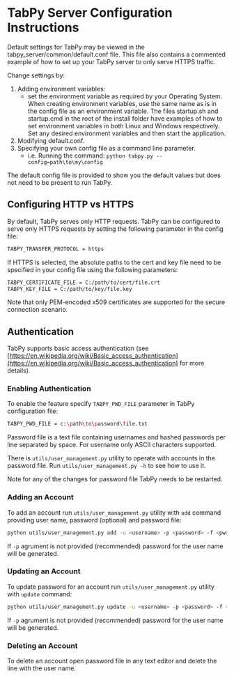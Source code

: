 # TabPy Server Configuration Instructions

Default settings for TabPy may be viewed in the
tabpy_server/common/default.conf file. This file also contains a
commented example of how to set up your TabPy server to only
serve HTTPS traffic.

Change settings by:

1. Adding environment variables:
   - set the environment variable as required by your Operating System. When
     creating environment variables, use the same name as is in the config file
     as an environment variable. The files startup.sh and startup.cmd in the root
     of the install folder have examples of how to set environment variables in
     both Linux and Windows respectively. Set any desired environment variables
     and then start the application.
2. Modifying default.conf.
3. Specifying your own config file as a command line parameter.
   - i.e. Running the command:
     ```python tabpy.py --config=path\to\my\config```

The default config file is provided to show you the default values but does not
need to be present to run TabPy.

## Configuring HTTP vs HTTPS

By default, TabPy serves only HTTP requests. TabPy can be configured to serve
only HTTPS requests by setting the following parameter in the config file:

```sh
TABPY_TRANSFER_PROTOCOL = https
```

If HTTPS is selected, the absolute paths to the cert and key file need to be
specified in your config file using the following parameters:

```sh
TABPY_CERTIFICATE_FILE = C:/path/to/cert/file.crt
TABPY_KEY_FILE = C:/path/to/key/file.key
```

Note that only PEM-encoded x509 certificates are supported for the secure
connection scenario.

## Authentication

TabPy supports basic access authentication (see
[https://en.wikipedia.org/wiki/Basic_access_authentication](https://en.wikipedia.org/wiki/Basic_access_authentication)
for more details).

### Enabling Authentication

To enable the feature specify `TABPY_PWD_FILE` parameter in TabPy
configuration file:

```sh
TABPY_PWD_FILE = c:\path\to\password\file.txt
```

Password file is a text file containing usernames and hashed passwords
per line separated by space. For username only ASCII characters
supported.

There is `utils/user_management.py` utility to operate with
accounts in the password file. Run `utils/user_management.py -h` to
see how to use it.

Note for any of the changes for password file TabPy needs to be restarted.

### Adding an Account

To add an account run `utils/user_management.py` utility with `add`
command  providing user name, password (optional) and password file:

```sh
python utils/user_management.py add -u <username> -p <password> -f <pwdfile>
```

If `-p` agrument is not provided (recommended) password for the user name
will be generated.

### Updating an Account

To update password for an account run `utils/user_management.py` utility
with `update` command:

```sh
python utils/user_management.py update -u <username> -p <password> -f <pwdfile>
```

If `-p` agrument is not provided (recommended) password for the user name
will be generated.

### Deleting an Account

To delete an account open password file in any text editor and delete the
line with the user name.
